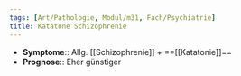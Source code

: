 ```yaml
---
tags: [Art/Pathologie, Modul/m31, Fach/Psychiatrie]
title: Katatone Schizophrenie
---
```

- **Symptome**:: Allg. [[Schizophrenie]] + ==[[Katatonie]]==
- **Prognose**:: Eher günstiger